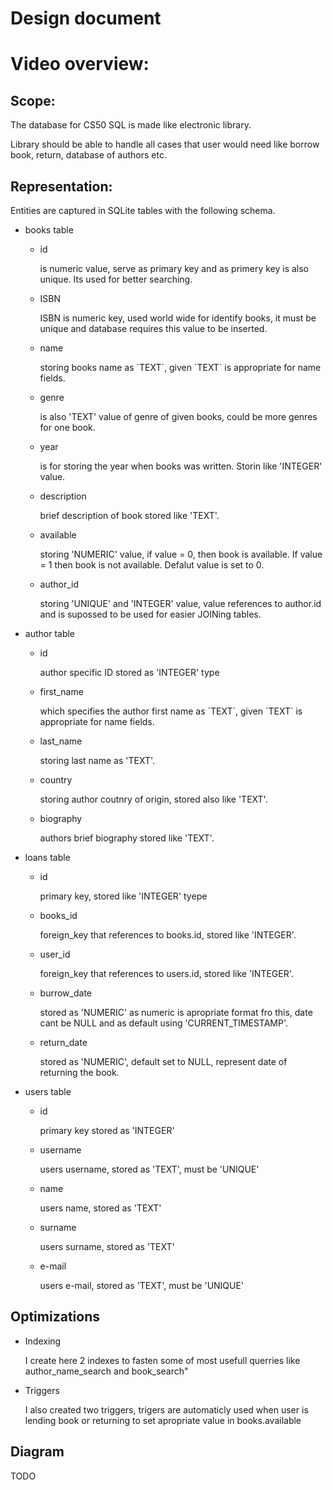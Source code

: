 <h1> Design document <h1>
    <p>Video overview: </p>

<h2>Scope:</h2>
<p>The database for CS50 SQL is made like electronic library. </p>
<p>Library should be able to handle all cases that user would need like borrow book, return, database of authors etc.</p>

<h2>Representation: </h2>
<p>Entities are captured in SQLite tables with the following schema.</p>

<ul>
    <li>books table</li>
    <ul>
        <li> id </li>
        <p> is numeric value, serve as primary key and as primery key is also unique. Its used for better searching. </p>
        <li> ISBN </li>
        <p> ISBN is numeric key, used world wide for identify books, it must be unique and database requires this value to be inserted. </p>
        <li> name </li>
        <p> storing books name as `TEXT`, given `TEXT` is appropriate for name fields.</p>
        <li> genre </li>
        <p> is also 'TEXT' value of genre of given books, could be more genres for one book.</p>
        <li> year </li>
        <p> is for storing the year when books was written. Storin like 'INTEGER' value. </p>
        <li> description</li>
        <p>brief description of book stored like 'TEXT'.</p>
        <li> available</li>
        <p>storing 'NUMERIC' value, if value = 0, then book is available. If value = 1 then book is not available. Defalut value is set to 0.</p>
        <li> author_id</li>
        <p>storing 'UNIQUE' and 'INTEGER' value, value references to author.id and is supossed to be used for easier JOINing tables.</p>
    </ul>
    <li> author table</li>
    <ul>
        <li> id </li>
        <p> author specific ID stored as 'INTEGER' type </p>
        <li>first_name </li>
        <p> which specifies the author first name as `TEXT`, given `TEXT` is appropriate for name fields.</p>
        <li>last_name</li>
        <p> storing last name as 'TEXT'. </p>
        <li> country </li>
        <p> storing author coutnry of origin, stored also like 'TEXT'. </p>
        <li> biography </li>
        <p> authors brief biography stored like 'TEXT'.</p>
    </ul>
    <li> loans table </li>
        <ul>
        <li>id</li>
        <p> primary key, stored like 'INTEGER' tyepe</p>
        <li>books_id </li>
        <p>foreign_key that references to books.id, stored like 'INTEGER'. </p>
        <li>user_id </li>
        <p> foreign_key that references to users.id, stored like 'INTEGER'. </p>
        <li>burrow_date </li>
        <p>stored as 'NUMERIC' as numeric is apropriate format fro this, date cant be NULL and as default using 'CURRENT_TIMESTAMP'.</p>
        <li> return_date </li>
        <p> stored as 'NUMERIC', default set to NULL, represent date of returning the book.</p>
        </ul>
    <li> users table </li>
    <ul>
        <li>id </li>
        <p> primary key stored as 'INTEGER'</p>
        <li>username </li>
        <p>users username, stored as 'TEXT', must be 'UNIQUE' </p>
        <li> name</li>
        <p> users name, stored as 'TEXT'</p>
        <li>surname </li>
        <p> users surname, stored as 'TEXT'</p>
        <li>e-mail </li>
        <p>users e-mail, stored as 'TEXT', must be 'UNIQUE' </p>
    </ul>
</ul>

<h2>Optimizations</h2>
<ul>
    <li>Indexing</li>
    <p> I create here 2 indexes to fasten some of most usefull querries like author_name_search and book_search" </p>
    <li> Triggers</li>
    <p> I also created two triggers, trigers are automaticly used when user is lending book or returning to set apropriate value in books.available </p>
</ul>
<h2> Diagram </h2>
TODO
